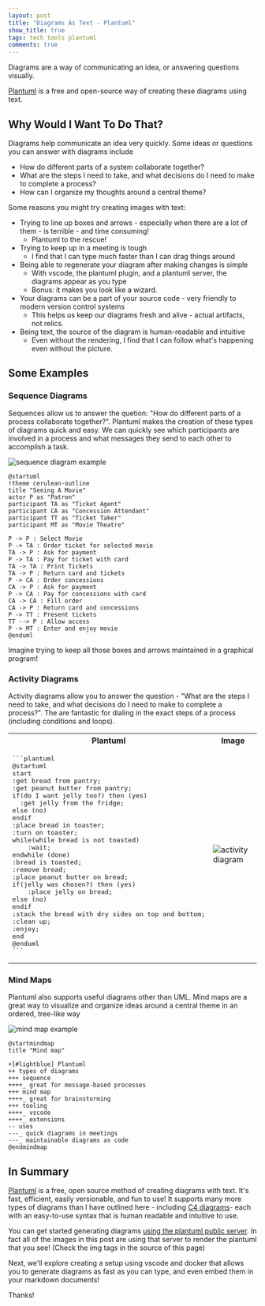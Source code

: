 ```yaml
---
layout: post
title: "Diagrams As Text - Plantuml"
show_title: true
tags: tech tools plantuml
comments: true
---
```


Diagrams are a way of communicating an idea, or answering questions visually. 

[Plantuml](https://plantuml.com) is a free and open-source way of creating these diagrams using text.

## Why Would I Want To Do That?

Diagrams help communicate an idea very quickly. Some ideas or questions you can answer with diagrams include

* How do different parts of a system collaborate together? 
* What are the steps I need to take, and what decisions do I need to make to complete a process?
* How can I organize my thoughts around a central theme?

Some reasons you might try creating images with text:

* Trying to line up boxes and arrows - especially when there are a lot of them - is terrible - and time consuming!
  * Plantuml to the rescue!
* Trying to keep up in a meeting is tough
  * I find that I can type much faster than I can drag things around
* Being able to regenerate your diagram after making changes is simple
  * With vscode, the plantuml plugin, and a plantuml server, the diagrams appear as you type
  * Bonus: it makes you look like a wizard.
* Your diagrams can be a part of your source code - very friendly to modern version control systems
  * This helps us keep our diagrams fresh and alive - actual artifacts, not relics.
* Being text, the source of the diagram is human-readable and intuitive
  * Even without the rendering, I find that I can follow what's happening even without the picture.

## Some Examples

### Sequence Diagrams

Sequences allow us to answer the quetion: "How do different parts of a process collaborate together?". Plantuml makes the creation of these types of diagrams quick and easy. We can quickly see which participants are involved in a process and what messages they send to each other to accomplish a task.

![sequence diagram example](//www.plantuml.com/plantuml/png/VP31RW8X48Rl-nJJlVi2FJIIJNiptLHUWB1_bSeE1cPhVFiYHCKcxNNuvkE3TH8JPPbzzoHxp22Bk7WONeL5l6DquiI3-YtWU4UADk7ReU-CbH1f99Ee7ut4m7rtp2fdtT6ma5RbI3jxW93QWUKH62em1BP8oGKc9GAUp6zGwzQapG7n4TXKe8IHtYFNvC1kfDLB3docBJoirF0wrIgFt-E4I5Ardo5IAXmccWkfrLMWqg40HtEUmT8uHdFE9pVBoScUh8bJNhupqR5GpK-DzGEoH2uu6Pv8Ab7jmxtGtdueTSF_JKFJrEurOSLGmJVdFONB7NdwLrLxUtstBcz20ikjEGzNrp3lmucClMpLZSrbuvK5iHZ1N-5CzO_Nu6cP_Gy0)

```plantuml
@startuml
!theme cerulean-outline
title "Seeing A Movie"
actor P as "Patron"
participant TA as "Ticket Agent"
participant CA as "Concession Attendant"
participant TT as "Ticket Taker"
participant MT as "Movie Theatre"

P -> P : Select Movie
P -> TA : Order ticket for selected movie
TA -> P : Ask for payment
P -> TA : Pay for ticket with card
TA -> TA : Print Tickets
TA -> P : Return card and tickets
P -> CA : Order concessions
CA -> P : Ask for payment
P -> CA : Pay for concessions with card
CA -> CA : Fill order
CA -> P : Return card and concessions
P -> TT : Present tickets
TT --> P : Allow access
P -> MT : Enter and enjoy movie
@enduml
```

Imagine trying to keep all those boxes and arrows maintained in a graphical program!

### Activity Diagrams

Activity diagrams allow you to answer the question - "What are the steps I need to take, and what decisions do I need to make to complete a process?". The are fantastic for dialing in the exact steps of a process (including conditions and loops).

<table>
<tr>
<th>Plantuml</th>
<th>Image</th>
</tr>
<tr>
<td>
<pre>
```plantuml
@startuml
start
:get bread from pantry;
:get peanut butter from pantry;
if(do I want jelly too?) then (yes)
  :get jelly from the fridge;
else (no)
endif
:place bread in toaster;
:turn on toaster;
while(while bread is not toasted)
    :wait;
endwhile (done)
:bread is toasted;
:remove bread;
:place peanut butter on bread;
if(jelly was chosen?) then (yes)
    :place jelly on bread;
else (no)
endif
:stack the bread with dry sides on top and bottom;
:clean up;
:enjoy;
end
@enduml
```
</pre>
</td>
<td>
<img src="//www.plantuml.com/plantuml/png/RKz1RiCm3Blx5JmcNsWFwtNFS6ErSUT8WIqloEydn36m3hiOiaYAvAseprgNv8x1NPwak6Vo0Oyi2rRFclThsw_akHfSLIc_u_4n1C4dDllZHIdjK96F4JeJOzYfZ0wmAoVQr0RQ4CEJhevI8GmieoCEyU4kQ_8JdLaYGyKNixKeMZD3VcssEIOQZhVp2rZqP0IpXfblFghvS6XC2ymqkajNTBOvP5ha-xnrxKdUsmjtsAgtIfilc6Ofn7zx0-UDHkpQVqeNzTENYNkHBUgCa7UK6AYqrYiy1zn5LHPBDoKBXhhQIFoI_QZeRlRK9Vq0" alt="activity diagram"/>
</td>
</tr>
</table>


### Mind Maps

Plantuml also supports useful diagrams other than UML. Mind maps are a great way to visualize and organize ideas around a central theme in an ordered, tree-like way

![mind map example](//www.plantuml.com/plantuml/png/PP1DRWCX38NtdC9AbsZka0jKwhwg8i_mGb7vcM1JjRUlCqNj8Wi4d_diXpYBSjUIQYYyEqsQGQTdGp8-EUTVdtAAxxhcWJTwoLnrbEoy9_tU8TIk51B7paMiw4bm6wWRxk0l53jOwTew5OXmnBAo8D3UssO5_3QLcVVGj7PELRHrC-AXQclPpjFybAq5JC2NeafgLTooq13Sz-L2jv6sZxzNKgfK0BKXyxvOXjhYDUDVOw5ZzXarpE_v0G00)

```plantuml
@startmindmap
title "Mind map"

+[#lightblue] Plantuml
++ types of diagrams
+++ sequence
++++_ great for message-based processes
+++ mind map
++++_ great for brainstorming
+++ tooling
++++_ vscode
++++_ extensions
-- uses
---_ quick diagrams in meetings
---_ maintainable diagrams as code
@endmindmap
```

## In Summary

[Plantuml](https://plantuml.com) is a free, open source method of creating diagrams with text. It's fast, efficient, easily versionable, and fun to use! It supports many more types of diagrams than I have outlined here - including [C4 diagrams](//https:github.com/plantuml-stdlib/C4-PlantUML)- each with an easy-to-use syntax that is human readable and intuitive to use.

You can get started generating diagrams [using the plantuml public server](https://www.plantuml.com/plantuml/uml/SyfFKj2rKt3CoKnELR1Io4ZDoSa70000). In fact all of the images in this post are using that server to render the plantuml that you see! (Check the img tags in the source of this page)

Next, we'll explore creating a setup using vscode and docker that allows you to generate diagrams as fast as you can type, and even embed them in your markdown documents!

Thanks!

